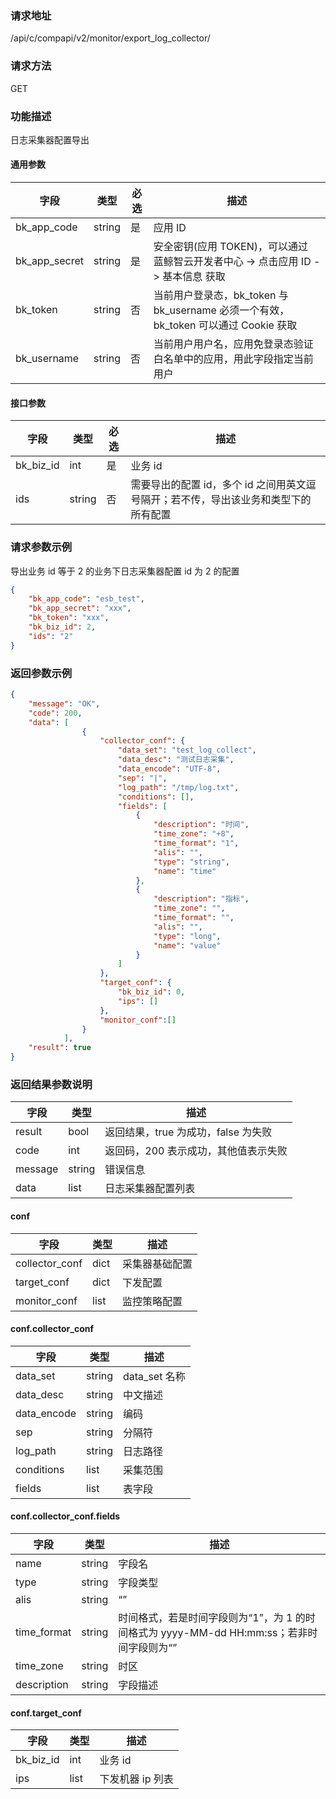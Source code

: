 ### 请求地址

/api/c/compapi/v2/monitor/export_log_collector/

### 请求方法

GET

### 功能描述

日志采集器配置导出

#### 通用参数

| 字段 | 类型 | 必选 | 描述 |
|-----------|------------|--------|------------|
| bk_app_code  | string    | 是 | 应用 ID     |
| bk_app_secret| string    | 是 | 安全密钥(应用 TOKEN)，可以通过 蓝鲸智云开发者中心 -&gt; 点击应用 ID -&gt; 基本信息 获取 |
| bk_token     | string    | 否 | 当前用户登录态，bk_token 与 bk_username 必须一个有效，bk_token 可以通过 Cookie 获取 |
| bk_username  | string    | 否 | 当前用户用户名，应用免登录态验证白名单中的应用，用此字段指定当前用户 |

#### 接口参数

| 字段      | 类型   | 必选 | 描述                                                         |
| --------- | ------ | ---- | ------------------------------------------------------------ |
| bk_biz_id | int    | 是   | 业务 id                                                       |
| ids       | string | 否   | 需要导出的配置 id，多个 id 之间用英文逗号隔开；若不传，导出该业务和类型下的所有配置 |

### 请求参数示例

导出业务 id 等于 2 的业务下日志采集器配置 id 为 2 的配置

```json
{
    "bk_app_code": "esb_test",
    "bk_app_secret": "xxx",
    "bk_token": "xxx",
    "bk_biz_id": 2,
    "ids": "2"
}
```

### 返回参数示例

```json
{
    "message": "OK",
    "code": 200,
    "data": [
            	{
                    "collector_conf": {
                        "data_set": "test_log_collect",
                        "data_desc": "测试日志采集",
                        "data_encode": "UTF-8",
                        "sep": "|",
                        "log_path": "/tmp/log.txt",
                        "conditions": [],
                        "fields": [
                            {
                                "description": "时间",
                                "time_zone": "+8",
                                "time_format": "1",
                                "alis": "",
                                "type": "string",
                                "name": "time"
                            },
                            {
                                "description": "指标",
                                "time_zone": "",
                                "time_format": "",
                                "alis": "",
                                "type": "long",
                                "name": "value"
                            }
                        ]
                    },
                    "target_conf": {
                        "bk_biz_id": 0,
                        "ips": []
                    },
                    "monitor_conf":[]
                }
            ],
    "result": true
}
```

### 返回结果参数说明

| 字段    | 类型   | 描述                                |
| ------- | ------ | ----------------------------------- |
| result  | bool   | 返回结果，true 为成功，false 为失败   |
| code    | int    | 返回码，200 表示成功，其他值表示失败 |
| message | string | 错误信息                            |
| data    | list   | 日志采集器配置列表                                |


#### conf

| 字段           | 类型 | 描述           |
| -------------- | ---- | -------------- |
| collector_conf | dict | 采集器基础配置 |
| target_conf    | dict | 下发配置       |
| monitor_conf   | list | 监控策略配置   |

#### conf.collector_conf

| 字段        | 类型   | 描述         |
| ----------- | ------ | ------------ |
| data_set    | string | data_set 名称 |
| data_desc   | string | 中文描述     |
| data_encode | string | 编码         |
| sep         | string | 分隔符       |
| log_path    | string | 日志路径     |
| conditions  | list   | 采集范围     |
| fields      | list   | 表字段       |

#### conf.collector_conf.fields

| 字段        | 类型   | 描述                                                         |
| ----------- | ------ | ------------------------------------------------------------ |
| name        | string | 字段名                                                       |
| type        | string | 字段类型                                                     |
| alis        | string | “”                                                           |
| time_format | string | 时间格式，若是时间字段则为“1”，为 1 的时间格式为 yyyy-MM-dd HH:mm:ss；若非时间字段则为“” |
| time_zone   | string | 时区                                                         |
| description | string | 字段描述                                                     |

#### conf.target_conf

| 字段      | 类型 | 描述           |
| --------- | ---- | -------------- |
| bk_biz_id | int  | 业务 id         |
| ips       | list | 下发机器 ip 列表 |
